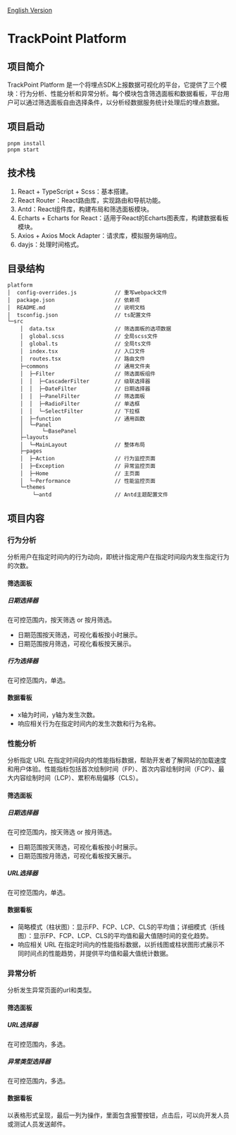 [English Version](./README-en.md)

# TrackPoint Platform

## 项目简介

TrackPoint Platform 是一个将埋点SDK上报数据可视化的平台，它提供了三个模块：行为分析、性能分析和异常分析。每个模块包含筛选面板和数据看板，平台用户可以通过筛选面板自由选择条件，以分析经数据服务统计处理后的埋点数据。

## 项目启动

```
pnpm install
pnpm start
```

## 技术栈

1. React + TypeScript + Scss：基本搭建。
2. React Router：React路由库，实现路由和导航功能。
3. Antd：React组件库，构建布局和筛选面板模块。
4. Echarts + Echarts for React：适用于React的Echarts图表库，构建数据看板模块。
5. Axios + Axios Mock Adapter：请求库，模拟服务端响应。
6. dayjs：处理时间格式。

## 目录结构

```
platform
│  config-overrides.js            // 重写webpack文件
│  package.json                   // 依赖项
│  README.md                      // 说明文档
│  tsconfig.json                  // ts配置文件
└─src
    │  data.tsx                   // 筛选面板的选项数据
    │  global.scss                // 全局scss文件
    │  global.ts                  // 全局ts文件
    │  index.tsx                  // 入口文件
    │  routes.tsx                 // 路由文件
    ├─commons                     // 通用文件夹
    │  ├─Filter                   // 筛选面板组件
    │  │  ├─CascaderFilter        // 级联选择器
    │  │  ├─DateFilter            // 日期选择器
    │  │  ├─PanelFilter           // 筛选面板
    │  │  ├─RadioFilter           // 单选框
    │  │  └─SelectFilter          // 下拉框
    │  ├─function                 // 通用函数
    │  └─Panel
    │      └─BasePanel
    ├─layouts
    │  └─MainLayout               // 整体布局
    ├─pages
    │  ├─Action                   // 行为监控页面
    │  ├─Exception                // 异常监控页面
    │  ├─Home                     // 主页面
    │  └─Performance              // 性能监控页面
    └─themes
        └─antd                    // Antd主题配置文件
```

## 项目内容

### 行为分析

分析用户在指定时间内的行为动向，即统计指定用户在指定时间段内发生指定行为的次数。

#### 筛选面板

##### 日期选择器

在可控范围内，按天筛选 or 按月筛选。

- 日期范围按天筛选，可视化看板按小时展示。
- 日期范围按月筛选，可视化看板按天展示。

##### 行为选择器

在可控范围内，单选。

#### 数据看板

- x轴为时间，y轴为发生次数。
- 响应相关行为在指定时间内的发生次数和行为名称。

### 性能分析

分析指定 URL 在指定时间段内的性能指标数据，帮助开发者了解网站的加载速度和用户体验。性能指标包括首次绘制时间（FP）、首次内容绘制时间（FCP）、最大内容绘制时间（LCP）、累积布局偏移（CLS）。

#### 筛选面板

##### 日期选择器

在可控范围内，按天筛选 or 按月筛选。

- 日期范围按天筛选，可视化看板按小时展示。
- 日期范围按月筛选，可视化看板按天展示。

##### URL选择器

在可控范围内，单选。

#### 数据看板

- 简略模式（柱状图）：显示FP、FCP、LCP、CLS的平均值；详细模式（折线图）：显示FP、FCP、LCP、CLS的平均值和最大值随时间的变化趋势。
- 响应相关 URL 在指定时间内的性能指标数据，以折线图或柱状图形式展示不同时间点的性能趋势，并提供平均值和最大值统计数据。

### 异常分析

分析发生异常页面的url和类型。

#### 筛选面板

##### URL选择器

在可控范围内，多选。

##### 异常类型选择器

在可控范围内，多选。

#### 数据看板

以表格形式呈现，最后一列为操作，里面包含报警按钮，点击后，可以向开发人员或测试人员发送邮件。

